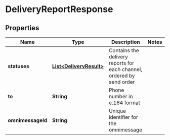 
# DeliveryReportResponse

## Properties
Name | Type | Description | Notes
------------ | ------------- | ------------- | -------------
**statuses** | [**List&lt;DeliveryResult&gt;**](DeliveryResult.md) | Contains the delivery reports for each channel, ordered by send order | 
**to** | **String** | Phone number in e.164 format | 
**omnimessageId** | **String** | Unique identifier for the omnimessage | 



